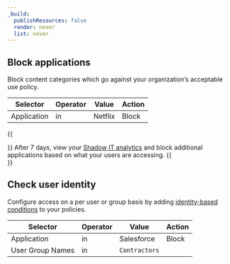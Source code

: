 ```yaml
---
_build:
  publishResources: false
  render: never
  list: never
---
```


## Block applications

Block content categories which go against your organization’s acceptable use policy.

| Selector    | Operator | Value   | Action |
| ----------- | -------- | ------- | ------ |
| Application | in       | Netflix | Block  |

{{<Aside type="note">}}
After 7 days, view your [Shadow IT analytics](/cloudflare-one/analytics/access/) and block additional applications based on what your users are accessing.
{{</Aside>}}

## Check user identity

Configure access on a per user or group basis by adding [identity-based conditions](/cloudflare-one/policies/filtering/identity-selectors/) to your policies.

| Selector         | Operator | Value         | Action |
| ---------------- | -------- | ------------- | ------ |
| Application      | in       | Salesforce    | Block  |
| User Group Names | in       | `Contractors` |        |
